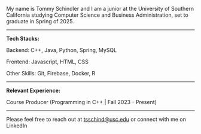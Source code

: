 My name is Tommy Schindler and I am a junior at the University of Southern California studying Computer Science and Business Administration, set to graduate in Spring of 2025.

_______________

**Tech Stacks:**

Backend: C++, Java, Python, Spring, MySQL

Frontend: Javascript, HTML, CSS

Other Skills: Git, Firebase, Docker, R

________________

**Relevant Experience:**

Course Producer (Programming in C++ | Fall 2023 - Present)

_________________

Please feel free to reach out at tsschind@usc.edu or connect with me on LinkedIn
